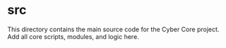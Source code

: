 # src

This directory contains the main source code for the Cyber Core project. Add all core scripts, modules, and logic here.